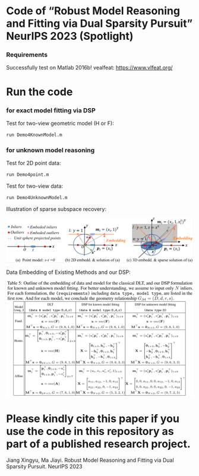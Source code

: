 #  Code of “Robust Model Reasoning and Fitting via Dual Sparsity Pursuit” NeurIPS 2023 (Spotlight)
### Requirements
Successfully test on Matlab 2016b! 
vealfeat: https://www.vlfeat.org/

# Run the code

### for exact model fitting via DSP
Test for two-view geometric model (H or F):
```bash
run Demo4KnownModel.m
```

### for unknown model reasoning
Test for 2D point data:
```bash
run Demo4point.m
```
Test for two-view data:
```bash
run Demo4UnknownModel.m
```

Illustration of sparse subspace recovery:

![image](https://github.com/StaRainJ/DSP/blob/main/fig/Fig1.png)

Data Embedding of Existing Methods and our DSP:

![image](https://github.com/StaRainJ/DSP/blob/main/fig/TabDataEmbedding.png)


# Please kindly cite this paper if you use the code in this repository as part of a published research project.

 Jiang Xingyu, Ma Jiayi. Robust Model Reasoning and Fitting via Dual Sparsity Pursuit. NeurIPS 2023 
